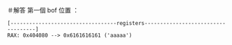 ＃解答
第一個 bof 位置 ：
```
[----------------------------------registers-----------------------------------]
RAX: 0x404080 --> 0x6161616161 ('aaaaa')
```